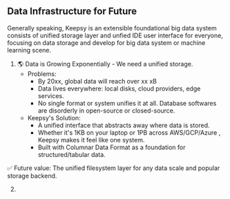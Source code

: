 ## Data Infrastructure for Future

Generally speaking, Keepsy is an extensible foundational big data system consists of unified storage layer and unfied IDE user interface for everyone, focusing on data storage and develop for big data system or machine learning scene.

1. 🌎 Data is Growing Exponentially - We need a unified storage.
    - Problems:
        - By 20xx, global data will reach over xx xB
        - Data lives everywhere: local disks, cloud providers, edge services.
        - No single format or system unifies it at all. Database softwares are disorderly in open-source or closed-source.
    - Keepsy's Solution:
        - A unified interface that abstracts away where data is stored.
        - Whether it's 1KB on your laptop or 1PB across AWS/GCP/Azure , Keepsy makes it feel like one system.
        - Built with Columnar Data Format as a foundation for structured/tabular data.

✅ Future value: The unified filesystem layer for any data scale and popular storage backend.

2.
